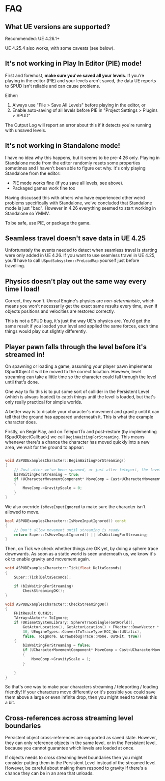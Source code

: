 # FAQ

## What UE versions are supported?

Recommended: UE 4.26.1+

UE 4.25.4 also works, with some caveats (see below).

## It's not working in Play In Editor (PIE) mode!

First and foremost, **make sure you've saved all your levels**. If you're playing
in the editor (PIE) and your levels aren't saved, the data UE reports to SPUD isn't
reliable and can cause problems.

Either:

1. Always use "File > Save All Levels" before playing in the editor, or
2. Enable auto-saving of all levels before PIE in "Project Settings > Plugins > SPUD"

The Output Log will report an error about this if it detects you're running
with unsaved levels.

## It's not working in Standalone mode!

I have no idea why this happens, but it seems to be pre-4.26 only. Playing in Standalone mode from the editor randomly
resets some properties sometimes and I haven't been able to figure out why. It's
only playing Standalone from the editor:

* PIE mode works fine (if you save all levels, see above). 
* Packaged games work fine too

Having discussed this with others who have experienced other weird problems
specifically with Standalone, we've concluded that Standalone mode is just "bad". 
However in 4.26 everything seemed to start working in Standalone so YMMV.

To be safe, use PIE, or package the game.

## Seamless travel doesn't save data in UE 4.25

Unfortunately the events needed to detect when seamless travel is starting were only
added in UE 4.26. If you want to use seamless travel in UE 4.25, you'll have to call `USpudSubsystem::PreLoadMap`
yourself just before travelling.

## Physics doesn't play out the same way every time I load!

Correct, they won't. Unreal Engine's physics are *non-deterministic*, which means you
won't necessarily get the exact same results every time, even if objects
positions and velocities are restored correctly.

This is not a SPUD bug, it's just the way UE's physics are. You'd get the same
result if you loaded your level and applied the same forces, each time things
would play out slightly differently.

## Player pawn falls through the level before it's streamed in!

On spawning or loading a game, assuming your player pawn implements ISpudObject
it will be moved to the correct location. However, level streaming can take a
little time so the character could fall through the level until that's done.

One way to fix this is to put some sort of collider in the Persistent Level (which
is always loaded) to catch things until the level is loaded, but that's only really
practical for simple worlds. 

A better way is to disable your character's movement and gravity until it can 
tell that the ground has appeared underneath it. This is what the example
character does.

Firstly, on BeginPlay, and on TeleportTo and post-restore (by implementing ISpudObjectCallback)
we call `BeginWaitingForStreaming`. This means whenever there's a chance the character
has moved quickly into a new area, we wait for the ground to appear:

```c++

void ASPUDExamplesCharacter::BeginWaitingForStreaming()
{
	// Just after we've been spawned, or just after teleport, the level around us might not be streamed in yet
	bIsWaitingForStreaming = true;
	if (UCharacterMovementComponent* MoveComp = Cast<UCharacterMovementComponent>(GetMovementComponent()))
	{
		MoveComp->GravityScale = 0;			
	}
}
```

We also override `IsMoveInputIgnored` to make sure the character isn't allowed to 
move.

```c++
bool ASPUDExamplesCharacter::IsMoveInputIgnored() const
{
	// Don't allow movement until streaming is ready
	return Super::IsMoveInputIgnored() || bIsWaitingForStreaming;
}
```

Then, on Tick we check whether things are OK yet, by doing a sphere trace downwards.
As soon as a static world is seen underneath us, we know it's ok to enable 
gravity and movement again.

```c++ 
void ASPUDExamplesCharacter::Tick(float DeltaSeconds)
{
	Super::Tick(DeltaSeconds);

	if (bIsWaitingForStreaming)
		CheckStreamingOK();
}

void ASPUDExamplesCharacter::CheckStreamingOK()
{
	FHitResult OutHit;
	TArray<AActor*> ToIgnore;
	if (UKismetSystemLibrary::SphereTraceSingle(GetWorld(),
        GetActorLocation(), GetActorLocation() + FVector::DownVector * 200,
        30, UEngineTypes::ConvertToTraceType(ECC_WorldStatic),
        false, ToIgnore, EDrawDebugTrace::None, OutHit, true))
	{
		bIsWaitingForStreaming = false;
		if (UCharacterMovementComponent* MoveComp = Cast<UCharacterMovementComponent>(GetMovementComponent()))
		{
			MoveComp->GravityScale = 1;			
		}
		
	}
}
```

So that's one way to make your characters streaming / teleporting / loading friendly!
If your characters move differently or it's possible you could save them above
a large or even infinite drop, then you might need to tweak this a bit.

## Cross-references across streaming level boundaries

Persistent object cross-references are supported as saved state. However, 
they can only reference objects in the same level, or in the Persistent level, 
because you cannot guarantee which levels are loaded at once.

If objects needs to cross streaming level boundaries then you might consider
putting them in the Persistent Level instead of the streamed level. However, 
be careful about making them respond to gravity if there's a chance they can be
in an area that unloads.

